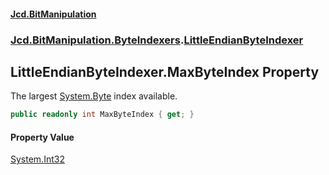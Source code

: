 #### [Jcd.BitManipulation](index.md 'index')
### [Jcd.BitManipulation.ByteIndexers](Jcd.BitManipulation.ByteIndexers.md 'Jcd.BitManipulation.ByteIndexers').[LittleEndianByteIndexer](Jcd.BitManipulation.ByteIndexers.LittleEndianByteIndexer.md 'Jcd.BitManipulation.ByteIndexers.LittleEndianByteIndexer')

## LittleEndianByteIndexer.MaxByteIndex Property

The largest [System.Byte](https://docs.microsoft.com/en-us/dotnet/api/System.Byte 'System.Byte') index available.

```csharp
public readonly int MaxByteIndex { get; }
```

#### Property Value
[System.Int32](https://docs.microsoft.com/en-us/dotnet/api/System.Int32 'System.Int32')